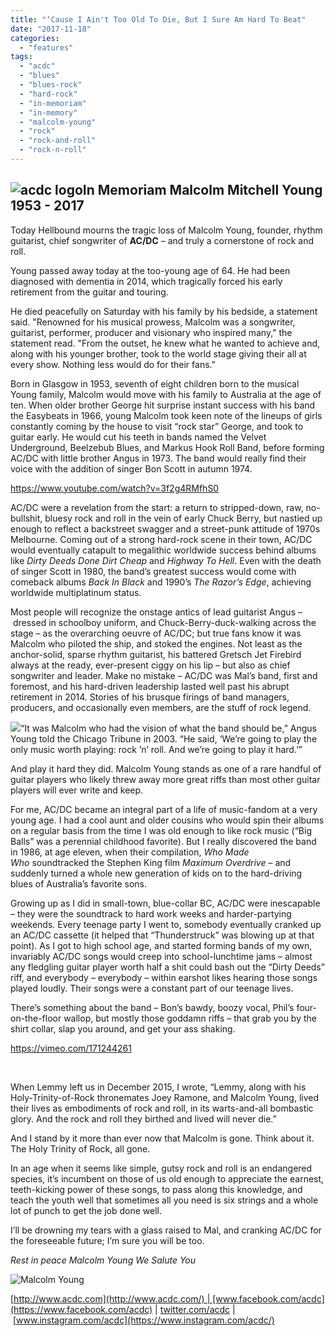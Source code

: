 ```yaml
---
title: "‘Cause I Ain't Too Old To Die, But I Sure Am Hard To Beat"
date: "2017-11-18"
categories: 
  - "features"
tags: 
  - "acdc"
  - "blues"
  - "blues-rock"
  - "hard-rock"
  - "in-memoriam"
  - "in-memory"
  - "malcolm-young"
  - "rock"
  - "rock-and-roll"
  - "rock-n-roll"
---
```


## ![acdc logo](https://hellbound.ca/wp-content/uploads/2017/11/Acdc_logo_band.jpg)In Memoriam Malcolm Mitchell Young 1953 - 2017

Today Hellbound mourns the tragic loss of Malcolm Young, founder, rhythm guitarist, chief songwriter of **AC/DC** – and truly a cornerstone of rock and roll.

Young passed away today at the too-young age of 64. He had been diagnosed with dementia in 2014, which tragically forced his early retirement from the guitar and touring.

He died peacefully on Saturday with his family by his bedside, a statement said. "Renowned for his musical prowess, Malcolm was a songwriter, guitarist, performer, producer and visionary who inspired many," the statement read. "From the outset, he knew what he wanted to achieve and, along with his younger brother, took to the world stage giving their all at every show. Nothing less would do for their fans."

Born in Glasgow in 1953, seventh of eight children born to the musical Young family, Malcolm would move with his family to Australia at the age of ten. When older brother George hit surprise instant success with his band the Easybeats in 1966, young Malcolm took keen note of the lineups of girls constantly coming by the house to visit “rock star” George, and took to guitar early. He would cut his teeth in bands named the Velvet Underground, Beelzebub Blues, and Markus Hook Roll Band, before forming AC/DC with little brother Angus in 1973. The band would really find their voice with the addition of singer Bon Scott in autumn 1974.

https://www.youtube.com/watch?v=3f2g4RMfhS0

AC/DC were a revelation from the start: a return to stripped-down, raw, no-bullshit, bluesy rock and roll in the vein of early Chuck Berry, but nastied up enough to reflect a backstreet swagger and a street-punk attitude of 1970s Melbourne. Coming out of a strong hard-rock scene in their town, AC/DC would eventually catapult to megalithic worldwide success behind albums like _Dirty Deeds Done Dirt Cheap_ and _Highway To Hell_. Even with the death of singer Scott in 1980, the band’s greatest success would come with comeback albums _Back In Black_ and 1990’s _The Razor’s Edge_, achieving worldwide multiplatinum status.

Most people will recognize the onstage antics of lead guitarist Angus – dressed in schoolboy uniform, and Chuck-Berry-duck-walking across the stage – as the overarching oeuvre of AC/DC; but true fans know it was Malcolm who piloted the ship, and stoked the engines. Not least as the anchor-solid, sparse rhythm guitarist, his battered Gretsch Jet Firebird always at the ready, ever-present ciggy on his lip – but also as chief songwriter and leader. Make no mistake – AC/DC was Mal’s band, first and foremost, and his hard-driven leadership lasted well past his abrupt retirement in 2014. Stories of his brusque firings of band managers, producers, and occasionally even members, are the stuff of rock legend.

![](https://hellbound.ca/wp-content/uploads/2017/11/myoung03-271x300.jpg)“It was Malcolm who had the vision of what the band should be,” Angus Young told the Chicago Tribune in 2003. “He said, ‘We’re going to play the only music worth playing: rock ’n’ roll. And we’re going to play it hard.’”

And play it hard they did. Malcolm Young stands as one of a rare handful of guitar players who likely threw away more great riffs than most other guitar players will ever write and keep.

For me, AC/DC became an integral part of a life of music-fandom at a very young age. I had a cool aunt and older cousins who would spin their albums on a regular basis from the time I was old enough to like rock music (“Big Balls” was a perennial childhood favorite). But I really discovered the band in 1986, at age eleven, when their compilation, _Who Made Who_ soundtracked the Stephen King film _Maximum Overdrive_ – and suddenly turned a whole new generation of kids on to the hard-driving blues of Australia’s favorite sons.

Growing up as I did in small-town, blue-collar BC, AC/DC were inescapable – they were the soundtrack to hard work weeks and harder-partying weekends. Every teenage party I went to, somebody eventually cranked up an AC/DC cassette (it helped that “Thunderstruck” was blowing up at that point). As I got to high school age, and started forming bands of my own, invariably AC/DC songs would creep into school-lunchtime jams – almost any fledgling guitar player worth half a shit could bash out the “Dirty Deeds” riff, and everybody – everybody – within earshot likes hearing those songs played loudly. Their songs were a constant part of our teenage lives.

There’s something about the band – Bon’s bawdy, boozy vocal, Phil’s four-on-the-floor wallop, but mostly those goddamn riffs – that grab you by the shirt collar, slap you around, and get your ass shaking.

https://vimeo.com/171244261

 

When Lemmy left us in December 2015, I wrote, “Lemmy, along with his Holy-Trinity-of-Rock thronemates Joey Ramone, and Malcolm Young, lived their lives as embodiments of rock and roll, in its warts-and-all bombastic glory. And the rock and roll they birthed and lived will never die.”

And I stand by it more than ever now that Malcolm is gone. Think about it. The Holy Trinity of Rock, all gone.

In an age when it seems like simple, gutsy rock and roll is an endangered species, it’s incumbent on those of us old enough to appreciate the earnest, teeth-kicking power of these songs, to pass along this knowledge, and teach the youth well that sometimes all you need is six strings and a whole lot of punch to get the job done well.

I’ll be drowning my tears with a glass raised to Mal, and cranking AC/DC for the foreseeable future; I’m sure you will be too.

_Rest in peace Malcolm Young_ _We Salute You_

![Malcolm Young](https://hellbound.ca/wp-content/uploads/2017/11/myoung01.jpg)

[http://www.acdc.com](http://www.acdc.com/) | [www.facebook.com/acdc](https://www.facebook.com/acdc) | [twitter.com/acdc](https://twitter.com/acdc) | [www.instagram.com/acdc](https://www.instagram.com/acdc/)
